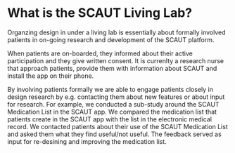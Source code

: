 # What is the SCAUT Living Lab?

Organzing design in under a living lab is essentially about formally involved patients in on-going research and development of the SCAUT platform.

When patients are on-boarded, they informed about their active participation and they give written consent. It is currenlty a research nurse that approach patients, provide them with information about SCAUT and install the app on their phone. 

By involving patients formally we are able to engage patients closely in design research by e.g. contacting them about new features or about input for research. For example, we conducted a sub-study around the SCAUT Medication List in the SCAUT app. We compared the medication list that patients create in the SCAUT app with the list in the electronic medical record. We contacted patients about their use of the SCAUT Medication List and asked them what they find useful/not useful. The feedback served as input for re-desining and improving the medication list.
